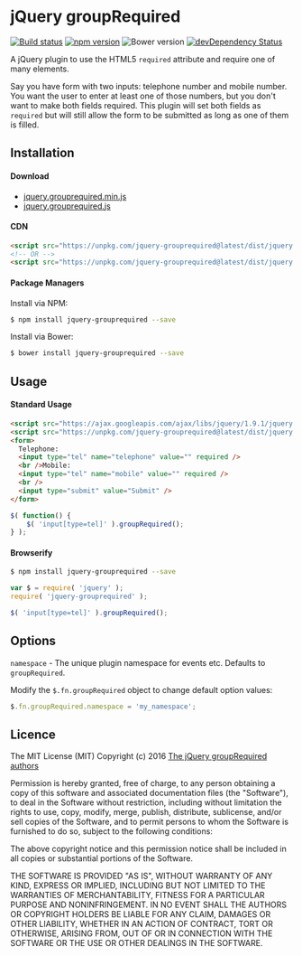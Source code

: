 # jQuery groupRequired

[![Build status](https://img.shields.io/travis/andyexeter/jquery-grouprequired.svg?maxAge=2592000)](https://travis-ci.org/andyexeter/jquery-grouprequired)
[![npm version](https://img.shields.io/npm/v/jquery-grouprequired.svg?maxAge=2592000)](https://www.npmjs.com/package/jquery-grouprequired)
![Bower version](https://img.shields.io/bower/v/jquery-grouprequired.svg)
[![devDependency Status](https://img.shields.io/david/dev/andyexeter/jquery-grouprequired.svg)](https://david-dm.org/andyexeter/jquery-grouprequired#info=devDependencies)

A jQuery plugin to use the HTML5 `required` attribute and require one of many elements.

Say you have form with two inputs: telephone number and mobile number. You want the user to enter at least one
of those numbers, but you don't want to make both fields required. This plugin will set both fields as `required` but
will still allow the form to be submitted as long as one of them is filled.

## Installation

#### Download
* [jquery.grouprequired.min.js](https://unpkg.com/jquery-grouprequired@latest/dist/jquery.grouprequired.min.js)
* [jquery.grouprequired.js](https://unpkg.com/jquery-grouprequired@latest/dist/jquery.grouprequired.js)

#### CDN
```html
<script src="https://unpkg.com/jquery-grouprequired@latest/dist/jquery.grouprequired.min.js"></script>
<!-- OR -->
<script src="https://unpkg.com/jquery-grouprequired@latest/dist/jquery.grouprequired.js"></script>
```

#### Package Managers

Install via NPM:
```sh
$ npm install jquery-grouprequired --save
```

Install via Bower:
```sh
$ bower install jquery-grouprequired --save
```

## Usage

#### Standard Usage
```html
<script src="https://ajax.googleapis.com/ajax/libs/jquery/1.9.1/jquery.min.js"></script>
<script src="https://unpkg.com/jquery-grouprequired@latest/dist/jquery.grouprequired.min.js"></script>
<form>
  Telephone:
  <input type="tel" name="telephone" value="" required />
  <br />Mobile:
  <input type="tel" name="mobile" value="" required />
  <br />
  <input type="submit" value="Submit" />
</form>
```

```js
$( function() {
	$( 'input[type=tel]' ).groupRequired();
} );
```

#### Browserify
```sh
$ npm install jquery-grouprequired --save
```

```js
var $ = require( 'jquery' );
require( 'jquery-grouprequired' );

$( 'input[type=tel]' ).groupRequired();
```

## Options
`namespace` - The unique plugin namespace for events etc. Defaults to `groupRequired`.

Modify the `$.fn.groupRequired` object to change default option values:

```js
$.fn.groupRequired.namespace = 'my_namespace';
```

## Licence

The MIT License (MIT)
Copyright (c) 2016 [The jQuery groupRequired authors](https://github.com/andyexeter/jquery-grouprequired/graphs/contributors)

Permission is hereby granted, free of charge, to any person obtaining a copy of this software and associated documentation files (the "Software"), to deal in the Software without restriction, including without limitation the rights to use, copy, modify, merge, publish, distribute, sublicense, and/or sell copies of the Software, and to permit persons to whom the Software is furnished to do so, subject to the following conditions:

The above copyright notice and this permission notice shall be included in all copies or substantial portions of the Software.

THE SOFTWARE IS PROVIDED "AS IS", WITHOUT WARRANTY OF ANY KIND, EXPRESS OR IMPLIED, INCLUDING BUT NOT LIMITED TO THE WARRANTIES OF MERCHANTABILITY, FITNESS FOR A PARTICULAR PURPOSE AND NONINFRINGEMENT. IN NO EVENT SHALL THE AUTHORS OR COPYRIGHT HOLDERS BE LIABLE FOR ANY CLAIM, DAMAGES OR OTHER LIABILITY, WHETHER IN AN ACTION OF CONTRACT, TORT OR OTHERWISE, ARISING FROM, OUT OF OR IN CONNECTION WITH THE SOFTWARE OR THE USE OR OTHER DEALINGS IN THE SOFTWARE.
